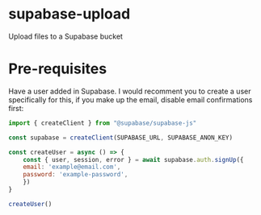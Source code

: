 # supabase-upload

Upload files to a Supabase bucket

# Pre-requisites

Have a user added in Supabase.
I would recomment you to create a user specifically for this, if you make up the email, disable email confirmations first:

```JavaScript
import { createClient } from "@supabase/supabase-js"

const supabase = createClient(SUPABASE_URL, SUPABASE_ANON_KEY)

const createUser = async () => {
    const { user, session, error } = await supabase.auth.signUp({
    email: 'example@email.com',
    password: 'example-password',
    })
}

createUser()
```

